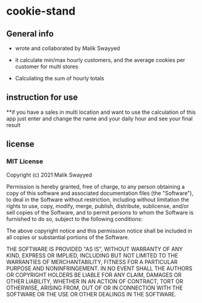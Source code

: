# cookie-stand

## General info

* wrote  and collaborated by Malik Swayyed

* it calculate  min/max hourly customers, and the average cookies per customer for multi stores

* Calculating the sum of hourly totals

## instruction for use

**if you have a sales in multi location and want to use the calculation of this app
just enter and change the name and your daily hour and see your final result

## license


### **MIT License**


Copyright (c) 2021 Malik Swayyed

Permission is hereby granted, free of charge, to any person obtaining a copy
of this software and associated documentation files (the "Software"), to deal
in the Software without restriction, including without limitation the rights
to use, copy, modify, merge, publish, distribute, sublicense, and/or sell
copies of the Software, and to permit persons to whom the Software is
furnished to do so, subject to the following conditions:

The above copyright notice and this permission notice shall be included in all
copies or substantial portions of the Software.

THE SOFTWARE IS PROVIDED "AS IS", WITHOUT WARRANTY OF ANY KIND, EXPRESS OR
IMPLIED, INCLUDING BUT NOT LIMITED TO THE WARRANTIES OF MERCHANTABILITY,
FITNESS FOR A PARTICULAR PURPOSE AND NONINFRINGEMENT. IN NO EVENT SHALL THE
AUTHORS OR COPYRIGHT HOLDERS BE LIABLE FOR ANY CLAIM, DAMAGES OR OTHER
LIABILITY, WHETHER IN AN ACTION OF CONTRACT, TORT OR OTHERWISE, ARISING FROM,
OUT OF OR IN CONNECTION WITH THE SOFTWARE OR THE USE OR OTHER DEALINGS IN THE
SOFTWARE.

